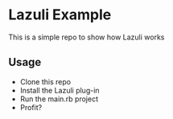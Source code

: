 # Lazuli Example

This is a simple repo to show how Lazuli works

## Usage

* Clone this repo
* Install the Lazuli plug-in
* Run the main.rb project
* Profit?

